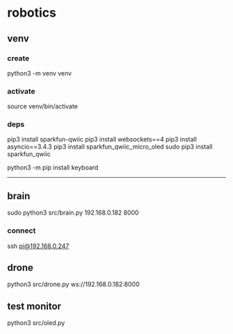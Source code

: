 # robotics

## venv

### create
python3 -m venv venv

### activate
source venv/bin/activate

### deps
pip3 install sparkfun-qwiic
pip3 install websockets==4
pip3 install asyncio==3.4.3
pip3 install sparkfun_qwiic_micro_oled
sudo pip3 install sparkfun_qwiic

python3 -m pip install keyboard

----------------

## brain
sudo python3 src/brain.py 192.168.0.182 8000

### connect
ssh pi@192.168.0.247

## drone
python3 src/drone.py ws://192.168.0.182:8000

## test monitor
python3 src/oled.py
